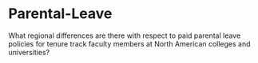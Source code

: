 # Parental-Leave
What regional differences are there with respect to paid parental leave policies for tenure track faculty members at North American colleges and universities?

